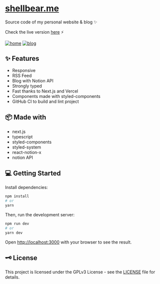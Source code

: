 # [shellbear.me](https://shellbear.me/)

Source code of my personal website & blog ✨

Check the live version [here](https://shellbear.me/) ⚡️

[![home](./.github/img/home.webp)](https://shellbear.me/)
[![blog](./.github/img/blog.webp)](https://shellbear.me/)

## ✨ Features

- Responsive
- RSS Feed
- Blog with Notion API
- Strongly typed
- Fast thanks to Next.js and Vercel
- Components made with styled-components
- GitHub CI to build and lint project

## 📦 Made with

- next.js
- typescript
- styled-components
- styled-system
- react-notion-x
- notion API

## 💻 Getting Started

Install dependencies:

```bash
npm install
# or
yarn
```

Then, run the development server:

```bash
npm run dev
# or
yarn dev
```

Open [http://localhost:3000](http://localhost:3000) with your browser to see the result.

## 🗝 License

This project is licensed under the GPLv3 License - see the [LICENSE](LICENSE) file for details.
